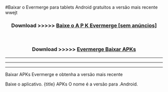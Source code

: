 #Baixar o Evermerge   para tablets Android gratuitos a versão mais recente wwejt


<div align="center">
<h3>Download >>>>> <a href="https://pt-web.web.app/?pt= Evermerge ">Baixe o A P K Evermerge  [sem anúncios]</a></h3><br>

<h3>Download >>>>> <a href="https://pt-web.web.app/?pt= Evermerge ">Evermerge  Baixar APKs</a></h3>
</div>

----------------------------------------------------------

----------------------------------------------------------

----------------------------------------------------------

Baixar APKs Evermerge  e obtenha a versão mais recente

Baixe o aplicativo. {title} APKs O nome é a versão para .Android.


